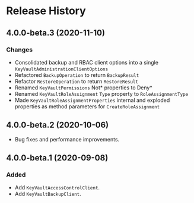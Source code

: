 # Release History

## 4.0.0-beta.3 (2020-11-10)

### Changes

- Consolidated backup and RBAC client options into a single `KeyVaultAdministrationClientOptions`
- Refactored `BackupOperation` to return `BackupResult`
- Refactor `RestoreOperation` to return `RestoreResult`
- Renamed `KeyVaultPermissions` Not* properties to Deny*
- Renamed `KeyVaultRoleAssignment` `Type` property to `RoleAssignmentType`
- Made `KeyVaultRoleAssignmentProperties` internal and exploded properties as method parameters for `CreateRoleAssignment` 

## 4.0.0-beta.2 (2020-10-06)

- Bug fixes and performance improvements.

## 4.0.0-beta.1 (2020-09-08)

### Added

- Add `KeyVaultAccessControlClient`.
- Add `KeyVaultBackupClient`.
